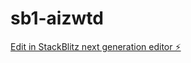 # sb1-aizwtd

[Edit in StackBlitz next generation editor ⚡️](https://stackblitz.com/~/github.com/addy790/sb1-aizwtd)